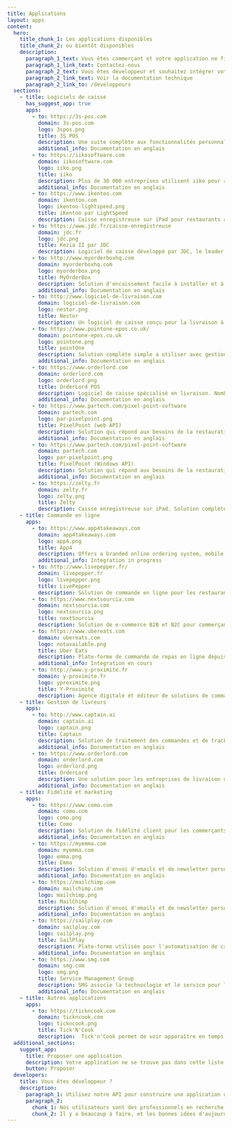 ```yaml
---
title: Applications
layout: apps
content:
  hero:
    title_chunk_1: Les applications disponibles
    title_chunk_2: ou bientôt disponibles
    description:
      paragraph_1_text: Vous êtes commerçant et votre application ne figure pas dans cette liste ?
      paragraph_1_link_text: Contactez-nous
      paragraph_2_text: Vous êtes développeur et souhaitez intégrer votre application à HubRise ?
      paragraph_2_link_text: Voir la documentation technique
      paragraph_2_link_to: /developpeurs
  sections:
    - title: Logiciels de caisse
      has_suggest_app: true
      apps:
        - to: https://3s-pos.com
          domain: 3s-pos.com
          logo: 3spos.png
          title: 3S POS
          description: Une suite complète aux fonctionnalités personnalisables pour répondre aux besoins de chaque restaurant ou hotelier.
          additional_info: Documentation en anglais
        - to: https://iikosoftware.com
          domain: iikosoftware.com
          logo: iiko.png
          title: iiko
          description: Plus de 30 000 entreprises utilisent iiko pour automatiser tous les aspects de leurs opérations. 100% cloud, facile à déployer et à faire évoluer pour les entreprises mono ou multisite.
          additional_info: Documentation en anglais
        - to: https://www.ikentoo.com
          domain: ikentoo.com
          logo: ikentoo-lightspeed.png
          title: iKentoo par LightSpeed
          description: Caisse enregistreuse sur iPad pour restaurants and hoteliers avec une forte présence à l'international.
        - to: https://www.jdc.fr/caisse-enregistreuse
          domain: jdc.fr
          logo: jdc.png
          title: Kezia II par JDC
          description: Logiciel de caisse développé par JDC, le leader français des solutions d'encaissement. Kezia II s'adapte à tous les types de commerces.
        - to: http://www.myorderboxhq.com
          domain: myorderboxhq.com
          logo: myorderbox.png
          title: MyOrderBox
          description: Solution d'encaissement facile à installer et à utiliser au quotidien.
          additional_info: Documentation en anglais
        - to: http://www.logiciel-de-livraison.com
          domain: logiciel-de-livraison.com
          logo: nestor.png
          title: Nestor
          description: Un logiciel de caisse conçu pour la livraison à domicile et la vente à emporter.
        - to: https://www.pointone-epos.co.uk/
          domain: pointone-epos.co.uk
          logo: pointone.png
          title: pointOne
          description: Solution complète simple a utiliser avec gestion de stock, rapports et analyses des données.
          additional_info: Documentation en anglais
        - to: https://www.orderlord.com
          domain: orderlord.com
          logo: orderlord.png
          title: OrderLord POS
          description: Logiciel de caisse spécialisé en livraison. Nombreuses fonctionnalités pour faciliter le travail en cuisine, la gestion de livreurs et l'analyse des données.
          additional_info: Documentation en anglais
        - to: https://www.partech.com/pixel-point-software
          domain: partech.com
          logo: par-pixelpoint.png
          title: PixelPoint (web API)
          description: Solution qui répond aux besoins de la restauration et du divertissement, avec un focus sur la gestion des coûts, la prévention des pertes et la fidélisation.
          additional_info: Documentation en anglais
        - to: https://www.partech.com/pixel-point-software
          domain: partech.com
          logo: par-pixelpoint.png
          title: PixelPoint (Windows API)
          description: Solution qui répond aux besoins de la restauration et du divertissement, avec un focus sur la gestion des coûts, la prévention des pertes et la fidélisation.
          additional_info: Documentation en anglais
        - to: https://zelty.fr
          domain: zelty.fr
          logo: zelty.png
          title: Zelty
          description: Caisse enregistreuse sur iPad. Solution complète, pensée pour le multisite, les franchises, les chaines et qui s'adapte a tout type de restaurant.             
    - title: Commande en ligne
      apps:
        - to: https://www.app4takeaways.com
          domain: app4takeaways.com
          logo: app4.png
          title: App4
          description: Offers a branded online ordering system, mobile app and associated applications for takeaways, restaurants, pubs, cafes and food outlets. 
          additional_info: Integration in progress
        - to: http://www.livepepper.fr/
          domain: livepepper.fr
          logo: livepepper.png
          title: LivePepper
          description: Solution de commande en ligne pour les restaurants. Adapté aux indépendants comme aux chaînes untilisé en Franse, en Grande Bretagne et à l'international.
        - to: https://www.nextsourcia.com
          domain: nextsourcia.com
          logo: nextsourcia.png
          title: nextSourcia
          description: Solution de e-commerce B2B et B2C pour commerçants avec faculté d'adaptation.
        - to: https://www.ubereats.com
          domain: ubereats.com
          logo: notavailable.png
          title: Uber Eats
          description: Plate-forme de commande de repas en ligne depuis le site ou via une application avec service de livraison à domicile.
          additional_info: Integration en cours
        - to: http://www.y-proximite.fr
          domain: y-proximite.fr
          logo: yproximite.png
          title: Y-Proximité
          description: Agence digitale et éditeur de solutions de commande en ligne pour les PME et petits commerçants.
    - title: Gestion de livreurs
      apps:
        - to: http://www.captain.ai
          domain: captain.ai
          logo: captain.png
          title: Captain
          description: Solution de traitement des commandes et de tracking des livreurs.
          additional_info: Documentation en anglais
        - to: https://www.orderlord.com
          domain: orderlord.com
          logo: orderlord.png
          title: OrderLord
          description: Une solution pour les entreprises de livraison ou pour les restaurants, suivant à la trace les commandes ainsi que les livreurs connectés par des terminaux GPS, tout en apportant aux clients avec une expérience de livraison transparente.
          additional_info: Documentation en anglais
    - title: Fidélité et marketing
      apps:
        - to: https://www.como.com
          domain: como.com
          logo: como.png
          title: Como
          description: Solution de fidélité client pour les commerçants, les hôteliers et les restaurateurs permettant de personnaliser les offres grâce à l'analyse des données clients.
          additional_info: Documentation en anglais
        - to: https://myemma.com
          domain: myemma.com
          logo: emma.png
          title: Emma
          description: Solution d'envoi d'emails et de newsletter personnalisés, avec support à la stratégie et à la conception de la campagne marketing. 
          additional_info: Documentation en anglais
        - to: https://mailchimp.com
          domain: mailchimp.com
          logo: mailchimp.png
          title: MailChimp
          description: Solution d'envoi d'emails et de newsletter personnalisés.
          additional_info: Documentation en anglais
        - to: https://sailplay.com
          domain: sailplay.com
          logo: sailplay.png
          title: SailPlay
          description: Plate-forme utilisée pour l'automatisation de campagnes d'emailing et pour mieux connaître ses clients afin de les fidéliser.
          additional_info: Documentation en anglais
        - to: https://www.smg.com
          domain: smg.com
          logo: smg.png
          title: Service Management Group
          description: SMG associe la technoclogie et le service pour la collecte et l'analyse de données permettant de mieux comprendre les comportements et d'agir en conséquence.
          additional_info: Documentation en anglais
    - title: Autres applications
      apps:
        - to: https://tickncook.com
          domain: tickncook.com
          logo: tickncook.png
          title: Tick'N'Cook
          description:  Tick'n'Cook permet de voir apparaître en temps réel sur des écrans tactiles, les commandes validées par les bornes, les sites internet ou les systèmes de caisse. Modules personnalisables avec le temps de préparation et écrans spécialisés (bar, pâtisserie, cuisine, etc.).
  additional_sections:
    suggest_app:
      title: Proposer une application
      description: Votre application ne se trouve pas dans cette liste ?
      button: Proposer
  developers:
    title: Vous êtes développeur ?
    description:
      paragraph_1: Utilisez notre API pour construire une application utile aux commerçants. Proposez-la aux utilisateurs d'HubRise en la publiant sur notre site.
      paragraph_2:
        chunk_1: Nos utilisateurs sont des professionnels en recherche de solutions pour moderniser leur activité.
        chunk_2: Il y a beaucoup à faire, et les bonnes idées d'aujourd'hui sont les standards de demain.
---
```

